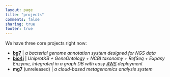 ```yaml
---
layout: page
title: "projects"
comments: false
sharing: true
footer: true
---
```


We have three core projects right now:

- **[bg7](http://bg7.ohnosequences.com)** \| _a bacterial genome annotation system designed for NGS data_
- **[bio4j](http://bio4j.github.com)** \| _UniprotKB + GeneOntology + NCBI taxonomy + RefSeq + Expasy Enzyme, integrated in a graph DB with easy [AWS](http://aws.amazon.com) deployment_
- **mg7** (unreleased) \| _a cloud-based metagenomics analysis system_

